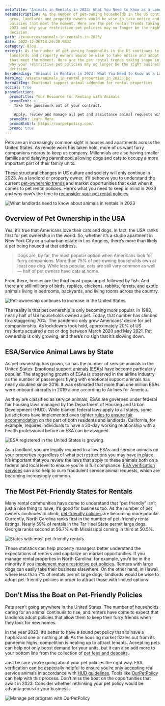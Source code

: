 ```yaml
---
metaTitle: "Animals in Rentals in 2023: What You Need to Know as a Landlord"
metaDescription: As the number of pet-owning households in the US continues to
  grow, landlords and property owners would be wise to take notice and adopt
  policies that meet the moment. Here are the pet rental trends taking shape in
  2023 and why your restrictive pet policies may no longer be the right business
  decision.
path: /resources/animals-in-rentals-in-2023/
date: 2022-12-20T14:29:20.983Z
category: Blog
excerpt: As the number of pet-owning households in the US continues to grow,
  landlords and property owners would be wise to take notice and adopt policies
  that meet the moment. Here are the pet rental trends taking shape in 2023 and
  why your restrictive pet policies may no longer be the right business
  decision.
heroHeading: "Animals in Rentals in 2023: What You Need to Know as a Landlord"
heroImg: /assets/animals_in_rental_properties_in_2023.jpg
heroAltImg: Emotional support animal addendum for rental properties
social: true
promoSection:
  promoTitle: Your Resource for Renting with Animals
  promoText: >-
    Take the guesswork out of your contract. 

    Apply, review and manage all pet and assistance animal requests with ease at your rental. 
  promoBtn: Learn More
  promoBtnUrl: https://ourpetpolicy.com/
  promo: true
---
```

Pets are an increasingly common sight in houses and apartments across the United States. As remote work has taken hold, more of us want furry companions nearby to keep us company. Millennials are also having smaller families and delaying parenthood, allowing dogs and cats to occupy a more important part of their family units. 

These structural changes in US culture and society will only continue in 2023. As a landlord or property owner, it’ll behoove you to understand the current [pet-ownership trends](https://landlordtech.com/resources/top-property-management-trends-of-2023) and market opportunities that exist when it comes to pet rental policies. Here’s what you need to keep in mind in 2023 and why now’s the time to [reconsider your pet rental policies](https://landlordtech.com/resources/the-true-cost-of-having-a-bad-pet-policy).

![What landlords need to know about animals in rentals in 2023](/assets/what_landlords_need_to_know_about_animals_in_rentals.png)

## **Overview of Pet Ownership in the USA**

Yes, it’s true that Americans love their cats and dogs. In fact, the USA ranks first for pet ownership in the world. So, whether it’s a studio apartment in New York City or a suburban estate in Los Angeles, there’s more than likely a pet being housed at that address. 

> Dogs are, by far, the most popular option when Americans look for furry companions. More than 75% of pet-owning households own at least one dog. While less popular, cats are still very common as well — half of pet owners have cats at home. 

From there, horses are the third most-popular pet followed by fish. And there are still millions of birds, reptiles, chickens, rabbits, ferrets, and exotic animals living in bedrooms, backyards, and living rooms across the country.

![Pet-ownership continues to increase in the United States](/assets/pet_ownership_in_the_usa_continues_to_grow.png)

The reality is that pet ownership is only becoming more popular. In 1988, nearly half of US households owned a pet. Today, that number has climbed to a staggering 70%. The pandemic only grew Americans’ desire for pet companionship. As lockdowns took hold, approximately 20% of US residents acquired a cat or dog between March 2020 and May 2021. Pet ownership is only growing, and there’s no sign that it’s slowing down.

## **ESA/Service Animal Laws by State**

As pet ownership has grown, so has the number of service animals in the United States. [Emotional support animals](https://landlordtech.com/resources/emotional-support-animals-service-animals-and-pets-whats-the-difference) (ESAs) have become particularly popular. The staggering growth of ESAs is observed in the airline industry as the number of passengers flying with emotional support animals has nearly doubled since 2016. It was estimated that more than one million ESAs were onboard aircrafts in 2019 alone according to Airlines for America.

As they are classified as service animals, ESAs are governed under federal fair housing laws managed by the Department of Housing and Urban Development (HUD). While blanket federal laws apply to all states, some jurisdictions have implemented even tighter [rules to ensure fair accommodation](/resources/renting-to-pet-owners-records-every-landlord-should-keep) on the part of both residents and landlords. California, for example, requires individuals to have a 30-day working relationship with a health professional before an ESA can be assigned.

![ESA registered in the United States is growing.](/assets/esa_registered_in_the_usa_is_growing.png)

As a landlord, you are legally required to allow ESAs and service animals on your properties regardless of what pet restrictions you may have in place. It’s important that you review the laws that apply to these animals both on a federal and local level to ensure you’re in full compliance. [ESA verification services](https://landlordtech.com/resources/the-opportunity-cost-of-not-verifying-tenant-esa-etters) can also help to curb fraudulent service animal requests, which are becoming increasingly common.

## **The Most Pet-Friendly States for Rentals**

Many rental communities have come to understand that “pet friendly” isn’t just a nice thing to have; it’s good for business too. As the number of pet owners continues to climb, [pet-friendly policies](https://landlordtech.com/resources/landlord-Q&A-should-you-move-to-a-pet-friendly-policy) are becoming more popular. Currently, North Carolina ranks first in the number of pet-friendly rental listings. Nearly 59% of rentals in the Tar Heel State permit large dogs. Georgia ranks second at 56.7% with Mississippi coming in third at 50.5%.

![States with most pet-friendly rentals ](/assets/states_that_pet_friendly_for_rentals.png)

These statistics can help property managers better understand the expectations of renters and capitalize on market opportunities. If you manage rental properties in North Carolina, for example, you’d be in the minority if you [implement more restrictive pet policies](https://landlordtech.com/resources/how-to-implement-a-pet-friendly-policy-at-your-rental-property). Renters with large dogs can easily take their business elsewhere. On the other hand, in Hawaii, where less than 7% of rentals permit large dogs, landlords would be wise to adopt pet-friendly policies in order to attract those with limited options. 

## **Don’t Miss the Boat on Pet-Friendly Policies**

Pets aren’t going anywhere in the United States. The number of households caring for an animal continues to rise, and renters have come to expect that landlords adopt policies that allow them to keep their furry friends when they look for new homes.

In the year 2023, it’s better to have a sound pet policy than to have a haphazard one or nothing at all. As the housing market fizzles out from its pandemic highs, competition is heating up to attract tenants. Accepting pets can help not only boost demand for your units, but it can also add more to your bottom line from the collection of [pet fees and deposits](/resources/why-pet-fees-are-an-essential-landlord-strategy).

Just be sure you’re going about your pet policies the right way. ESA verification can be especially helpful to ensure you’re only accepting real service animals in accordance with [HUD guidelines](https://landlordtech.com/resources/heres-how-an-esa-hud-sting-cost-this-property-manager). Tools like [OurPetPolicy](https://landlordtech.com/products) can help with this process. Don’t miss the boat on the opportunities that await in 2023. Consider whether rethinking your pet policy would be advantageous to your business.

![Manage pet program with OurPetPolicy](/assets/manage_pet_program_with_ourpetpolicy.png)